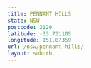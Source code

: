 ```yaml
---
title: PENNANT HILLS
state: NSW
postcode: 2120
latitude: -33.731105
longitude: 151.07359
url: /nsw/pennant-hills/
layout: suburb
---
```

